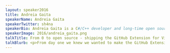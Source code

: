 ```yaml
---
layout: speaker2016
title: Andreia Gaita
speakerName: Andreia Gaita
speakerTwitter: sh4na
speakerBio: Andreia Gaita is a C#/C++ developer and long-time open source and Mono contributor, currently working at GitHub. For the past 16 years she has been involved in the development of cross-platform applications, services and libraries, embedding browser engines, creating bindings and making tools that help developers be successful. She hails from the sunny city of Lisbon, Portugal and currently lives in Copenhagen, Denmark, where she bikes a lot.
speakerImage: 2016/andreia_gaita.png
talkTitle: From 0 to open source - shipping the GitHub Extension for Visual Studio
talkBlurb: <p>From day one we knew we wanted to make the GitHub Extension for Visual Studio open source. From day one we also knew that we were building an extension for a product that was itself still under construction, using brand new APIs, and we would be the first third party extension to be included in Visual Studio's Team Explorer area out of the box. This meant a close development partnership with Microsoft, developing in secret, being subject to some of the Visual Studio team's performance constraints, and knowing we had only 3 months to build a shippable product - and creating code that we could open source as soon as possible after the release.</p><p>This is the tale how we built the GitHub Extension for Visual Studio and made it open source. We'll talk about the challenges of building extensions for Visual Studio in general, and the particular challenges we faced in this project, from technical constraints to design decisions, team coordination, and creating roadmaps when there is no room for mistakes. We'll look into the strategies we used to handle having to build and ship a product with extremely short deadlines and severe technical constraints, without resorting to (too many) hacky workarounds, all the while keeping the code clean and maintainable as much as possible. We'll talk about what we did to ensure that the code was open source-able, and the challenges of creating and growing a community around a new open source project.</p>
---
```



